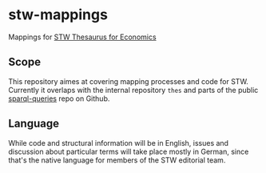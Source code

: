# stw-mappings
Mappings for [STW Thesaurus for Economics](http://zbw.eu/stw)

## Scope

This repository aimes at covering mapping processes and code for STW. Currently it overlaps with the internal repository ``thes`` and parts of the public [sparql-queries](https://github.com/zbw/sparql-queries) repo on Github.

## Language

While code and structural information will be in English, issues and discussion about particular terms will take place mostly in German, since that's the native language for members of the STW editorial team.

